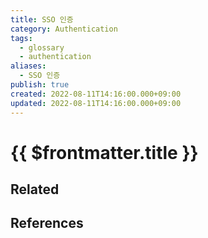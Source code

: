 ```yaml
---
title: SSO 인증
category: Authentication
tags:
  - glossary
  - authentication
aliases:
  - SSO 인증
publish: true
created: 2022-08-11T14:16:00.000+09:00
updated: 2022-08-11T14:16:00.000+09:00
---
```


# {{ $frontmatter.title }}

## Related

## References
